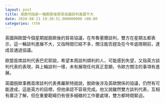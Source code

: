 ```yaml
---
layout: post
title: 英歐均指新一輪脫歐後貿易協議談判進展不大
date: 2020-08-21 19:30:51.000000000 +08:00
categories: rthk
---
```


英國與歐盟今個星期就脫歐後的貿易協議，在布魯塞爾談判，雙方在星期五都表示，這一輪談判進展不大，又指時間已經不多，關注能否趕及在今年底限期前，達成並通過協議。

歐盟首席談判代表巴尼耶說，希望本周談判順利的人，可能感到失望，又指英方談判代表的表現，與上輪談判一樣，未有展現任何真正意願，令歐方關注的事項有進展。

英國脱歐事務首席談判代表弗羅斯特就說，脫歐後涉及英歐關係的協議，仍然有可能達成，這是英方的目標，但他承認不容易完成。他又說雖然雙方談判代表，互相有廣泛了解，但在重要範疇仍有很多細緻的工作要處理，雙方都時間緊迫。
